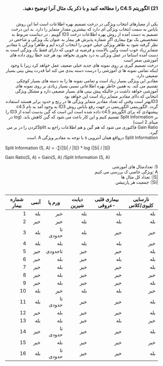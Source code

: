 

<div dir="rtl">
  
### 21) الگوریتم C4.5  را مطالعه کنید و با ذکر یک مثال آنرا توضیح دهید.
  
  <br/>
  یکی از معیارهای انتخاب ویژگی در درخت تصمیم بهره اطلاعات است  اما این روش بایاس به سمت انتخاب ویژگی ای دارد که بیشترین مقدار متمایز را دارد. به این درخت تصمیم به دست آمده از روش بهره اطلاعات درخت ID3 گوییم . 
  در دیتاست مربوط به تشخصیص  یک نوع بیماری اگر شماره پذیرش هر بیمار به عنوان یک ویژگی و شاخص در نظر گرفته شود به ظاهر ویژگی خیلی خوبی را انتخاب کرده ایم و ظاهرا  ویژگی با مقادیر متمایز زیاد 
  خوب است وگین بالاست و فرضیه ی خوبی که دارای فقط یک ویژگی است به دست آمده استاما در عمل ویژگی به درد بخوری نخواهد بود هر چند خطا روی داده های آموزشی صفر است 
  <br/>
  درخت تصمیم گیری بر روی نمونه های جدید خیلی ضعیف عمل خواهد کرد زیرا با وجود اینکه تمامی نمونه ها ی آموزشی را درست دسته بندی  می کند اما قدرت پیش بینی بسیار ضعیفی دارد.
  <br/>
  مقادیر این ویژگی بسیار زیاد است و تمامی نمونه ها را به دسته های بسیار کوچکی تقسیم می کند. به همین خاطر بهره اطلاعاتی نسبی بسیار زیادی بر روی نمونه های آموزشی خواهد داشت در حالیکه پیش بینی های بسیار ضعیفی دارد و مشکل ویژگی انتخابی که داای 
  مقادیر متمایز زیاد است این خواهد بود
  <br/>
   ID3بهتر است وقتی که تعداد مقادیر متمایز ویژگی ها در رنج و حدود برابر هستند استفاده گردد. الگوریتمی  الگوریتمی در جهت رفع بایاس  روش ID3 به وجود آمد به نام c4.5
  <br/>
  پیشنهادی که برای الگوریتم c4.5  داده شده است این است که گین بدست آمده از ID3 را بر Split Information  تقسیم کنیم و این کار باعث می شود که گین کاهش یابد.
   (log در مبنای 2 است)
  <br/>
  Gain Ratio فاکتوری می شود که هم گین و هم اطلاعات راجع به Splitکردن را در بر می گیرد.
  <br/>
   Split Information  درواقع همان آنتروپی s با توجه به مقادیر ویژگی A .است  
  </div>
  <br/>
 Split Information (S, A) = -∑(|Si| / |S|) * log (|Si| / |S|)
 
 Gain Ratio(S, A) =  Gain(S, A) /Split Information (S, A)    
 
 <div dir="rtl">
 S: تعدادمثال های آموزشی  
 <div dir="rtl">
 A :ویژگی خاصی ک بررسی می کنیم
 <div dir="rtl">
 |S|: تعداد کل مثال ها
 <div dir="rtl">
 |Si|: جمعیت هر پارتیشن
 </div>
   <br/>
   
   
| نارسایی کلیوی/کلاس | بیماری قلبی -عروقی | دیابت شیرین |ورم پا  | آنمی   |  شماره بیمار  | 
|-------|---------|--------|---------------|----------------------|-----------------|
|  بله    |            بله       |         بله   |   خیر  | بله    |    1         | 
|  بله    |            بله       |         بله   |  خیر   | خیر    |    2         | 
|  خیر    |            خیر       |     بله   | تا حدودی  | بله    |    3         | 
|  خیر    |           بله       |         بله   |   بله  | بله    |    4         |
|  بله     |       خیر       |     خیر  |   تاحدودی  | خیر    |    5    |
|  بله     |            بله       |          خیر  |   بله  | خیر    |    6        |
|  بله     |            خیر       |          خیر  |   بله  | خیر    |    7        |
|  خیر     |            خیر       |          خیر  |   بله  | خیر    |    8        |
|  بله     |            خیر       |          خیر  |   بله  | خیر    |    9        |
|  خیر     |           بله       |          بله  |   خیر  | بله    |   10        |
|  بله     |            خیر       |      خیر  |  تا حدودی  | بله    |   11        |
|  بله     |            خیر       |          خیر  |   بله  | خیر    |   12        |
|  خیر     |          بله       |          خیر  |   بله  |بله    |   13        |
|  بله     |            خیر       |          خیر  |   تا حدودی | خیر    |   14        |
|  خیر     |            خیر       |          خیر  |   بله  | خیر    |   15        |
|  بله     |   خیر       |          خیر  |  تا حدودی  |بله    |   16    |
   
   
   
   

